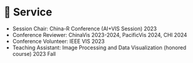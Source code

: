 
# 🤝 Service
-   Session Chair: China-R Conference (AI+VIS Session) 2023
-	Conference Reviewer: ChinaVis 2023-2024, PacificVis 2024, CHI 2024
-	Conference Volunteer: IEEE VIS 2023
-	Teaching Assistant: Image Processing and Data Visualization (honored course) 2023 Fall
